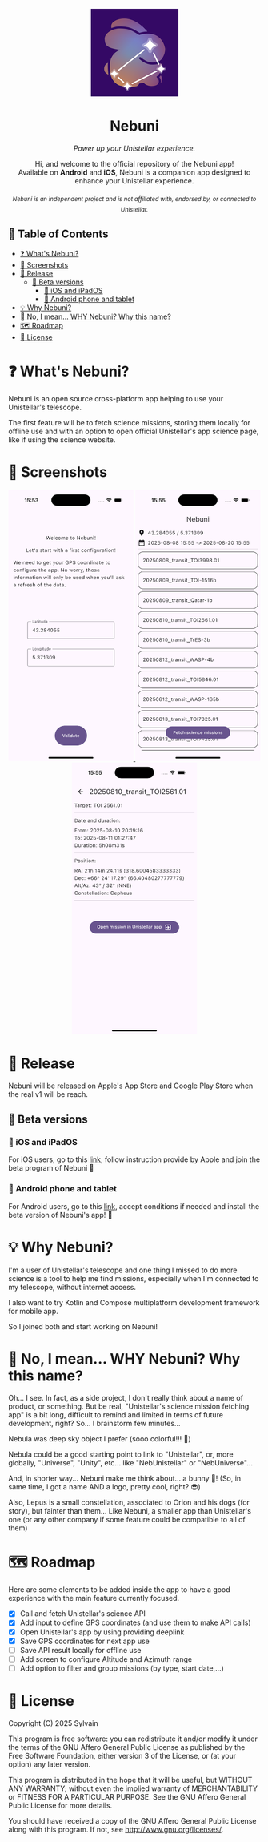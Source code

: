 <p align="center">
  <img src="/misc/pictures/nebuni_app_icon_small.png" alt="Nebuni's app icon" width="175"/>
</p>

<h1 align="center">Nebuni</h1>

<p align="center">
  <em>Power up your Unistellar experience.</em>
</p>

<p align="center">
  Hi, and welcome to the official repository of the Nebuni app! <br/>
  Available on <strong>Android</strong> and <strong>iOS</strong>, Nebuni is a companion app designed to enhance your Unistellar experience.
</p>

<p align="center">
  <sub><em>Nebuni is an independent project and is not affiliated with, endorsed by, or connected to Unistellar.</em></sub>
</p>

## 📑 Table of Contents
- [❓ What's Nebuni?](#-whats-nebuni)
- [📸 Screenshots](#-screenshots)
- [🚀 Release](#-release)
    - [🧪 Beta versions](#-beta-versions)
        - [🍏 iOS and iPadOS](#-ios-and-ipados)
        - [🤖 Android phone and tablet](#-android-phone-and-tablet)
- [💡 Why Nebuni?](#-why-nebuni)
- [🐇 No, I mean... WHY Nebuni? Why this name?](#-no-i-mean-why-nebuni-why-this-name)
- [🗺️ Roadmap](#-roadmap)
- [📜 License](#-license)

# ❓ What's Nebuni?
Nebuni is an open source cross-platform app helping to use your Unistellar's telescope.

The first feature will be to fetch science missions, storing them locally for offline use and with an option to open official Unistellar's app science page, like if using the science website.

# 📸 Screenshots

<p align="center">
  <a href="misc/pictures/screenshots/iOS/screenshot_01.png">
    <img src="misc/pictures/screenshots/iOS/screenshot_01.png" width="250" alt="Nebuni Screenshot 1"/>
  </a>
  <a href="misc/pictures/screenshots/iOS/screenshot_02.png">
    <img src="misc/pictures/screenshots/iOS/screenshot_02.png" width="250" alt="Nebuni Screenshot 2"/>
  </a>
  <a href="misc/pictures/screenshots/iOS/screenshot_03.png">
    <img src="misc/pictures/screenshots/iOS/screenshot_03.png" width="250" alt="Nebuni Screenshot 3"/>
  </a>
</p>

# 🚀 Release
Nebuni will be released on Apple's App Store and Google Play Store when the real v1 will be reach.

## 🧪 Beta versions
### 🍎 iOS and iPadOS
For iOS users, go to this [link](https://testflight.apple.com/join/NMbXYvmA), follow instruction provide by Apple and join the beta program of Nebuni 🐰

### 🤖 Android phone and tablet
For Android users, go to this [link](https://play.google.com/store/apps/details?id=com.domnis.nebuni), accept conditions if needed and install the beta version of Nebuni's app! 🐰

# 💡 Why Nebuni?
I'm a user of Unistellar's telescope and one thing I missed to do more science is a tool to help me find missions, especially when I'm connected to my telescope, without internet access.

I also want to try Kotlin and Compose multiplatform development framework for mobile app.

So I joined both and start working on Nebuni!

# 🐰 No, I mean... WHY Nebuni? Why this name?
Oh... I see. In fact, as a side project, I don't really think about a name of product, or something. But be real, "Unistellar's science mission fetching app" is a bit long, difficult to remind and limited in terms of future development, right?
So... I brainstorm few minutes...

Nebula was deep sky object I prefer (sooo colorful!!! 🤩)

Nebula could be a good starting point to link to "Unistellar", or, more globally, "Universe", "Unity", etc... like "NebUnistellar" or "NebUniverse"...

And, in shorter way... Nebuni make me think about... a bunny 🐰! (So, in same time, I got a name AND a logo, pretty cool, right? 😎)

Also, Lepus is a small constellation, associated to Orion and his dogs (for story), but fainter than them... Like Nebuni, a smaller app than Unistellar's one (or any other company if some feature could be compatible to all of them)

# 🗺 Roadmap
Here are some elements to be added inside the app to have a good experience with the main feature currently focused.

- [x] Call and fetch Unistellar's science API
- [x] Add input to define GPS coordinates (and use them to make API calls) 
- [x] Open Unistellar's app by using providing deeplink
- [x] Save GPS coordinates for next app use
- [ ] Save API result locally for offline use
- [ ] Add screen to configure Altitude and Azimuth range
- [ ] Add option to filter and group missions (by type, start date,...)

# 📜 License
Copyright (C) 2025 Sylvain

This program is free software: you can redistribute it and/or modify
it under the terms of the GNU Affero General Public License as published by
the Free Software Foundation, either version 3 of the License, or
(at your option) any later version.

This program is distributed in the hope that it will be useful,
but WITHOUT ANY WARRANTY; without even the implied warranty of
MERCHANTABILITY or FITNESS FOR A PARTICULAR PURPOSE.  See the
GNU Affero General Public License for more details.

You should have received a copy of the GNU Affero General Public License
along with this program.  If not, see <http://www.gnu.org/licenses/>.